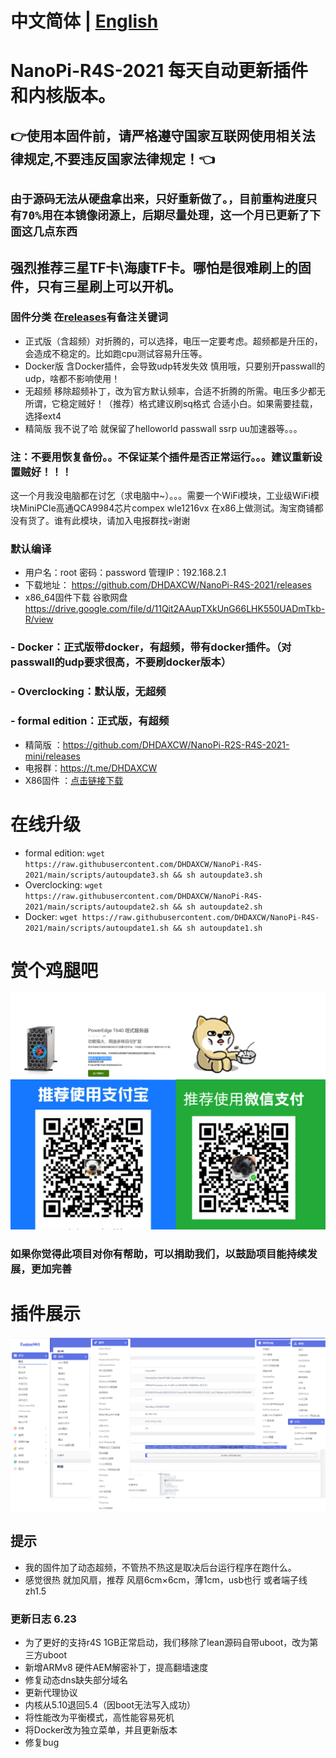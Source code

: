 # 中文简体 | [English](https://github.com/DHDAXCW/NanoPi-R4S-2021/blob/main/EngLish.md)
# NanoPi-R4S-2021 每天自动更新插件和内核版本。
## 👉使用本固件前，请严格遵守国家互联网使用相关法律规定,不要违反国家法律规定！👈
## ``` 由于源码无法从硬盘拿出来，只好重新做了。，目前重构进度只有70%用在本镜像闭源上，后期尽量处理，这一个月已更新了下面这几点东西 ```
## 强烈推荐三星TF卡\海康TF卡。哪怕是很难刷上的固件，只有三星刷上可以开机。
### 固件分类 在[releases](https://github.com/DHDAXCW/NanoPi-R4S-2021/releases)有备注关键词
- 正式版（含超频）对折腾的，可以选择，电压一定要考虑。超频都是升压的，会造成不稳定的。比如跑cpu测试容易升压等。
- Docker版 含Docker插件，会导致udp转发失效 慎用哦，只要别开passwall的udp，啥都不影响使用！
- 无超频 移除超频补丁，改为官方默认频率，合适不折腾的所需。电压多少都无所谓，它稳定贼好！（推荐）格式建议刷sq格式 合适小白。如果需要挂载，选择ext4
- 精简版 我不说了哈  就保留了helloworld passwall ssrp uu加速器等。。。
### 注：不要用恢复备份。。不保证某个插件是否正常运行。。。建议重新设置贼好！！！
这一个月我没电脑都在讨乞（求电脑中~）。。。需要一个WiFi模块，工业级WiFi模块MiniPCIe高通QCA9984芯片compex wle1216vx 在x86上做测试。淘宝商铺都没有货了。谁有此模块，请加入电报群找💀谢谢
### 默认编译  

- 用户名：root 密码：password  管理IP：192.168.2.1
- 下载地址： https://github.com/DHDAXCW/NanoPi-R4S-2021/releases
- x86_64固件下载 谷歌网盘 https://drive.google.com/file/d/11Qit2AAupTXkUnG66LHK550UADmTkb-R/view
### - Docker：正式版带docker，有超频，带有docker插件。（对passwall的udp要求很高，不要刷docker版本）
### - Overclocking：默认版，无超频
### - formal edition：正式版，有超频
- 精简版 ：https://github.com/DHDAXCW/NanoPi-R2S-R4S-2021-mini/releases
- 电报群：https://t.me/DHDAXCW
- X86固件 ：[点击链接下载](https://github.com/DHDAXCW/lede/releases)
# 在线升级
- formal edition: ```wget https://raw.githubusercontent.com/DHDAXCW/NanoPi-R4S-2021/main/scripts/autoupdate3.sh && sh autoupdate3.sh```
- Overclocking: ```wget https://raw.githubusercontent.com/DHDAXCW/NanoPi-R4S-2021/main/scripts/autoupdate2.sh && sh autoupdate2.sh```
- Docker: ```wget https://raw.githubusercontent.com/DHDAXCW/NanoPi-R4S-2021/main/scripts/autoupdate1.sh && sh autoupdate1.sh```
# 赏个鸡腿吧
 ![Alt text](data/2.jpg?raw=true "Title")
### 如果你觉得此项目对你有帮助，可以捐助我们，以鼓励项目能持续发展，更加完善
# 插件展示
 ![Alt text](data/20.jpg?raw=true "Title")
## 提示
 - 我的固件加了动态超频，不管热不热这是取决后台运行程序在跑什么。
 - 感觉很热  就加风扇，推荐 风扇6cm×6cm，薄1cm，usb也行 或者端子线zh1.5

### 更新日志 6.23
- 为了更好的支持r4S 1GB正常启动，我们移除了lean源码自带uboot，改为第三方uboot
- 新增ARMv8 硬件AEM解密补丁，提高翻墙速度
- 修复动态dns缺失部分域名
- 更新代理协议
- 内核从5.10退回5.4（因boot无法写入成功）
- 将性能改为平衡模式，高性能容易死机
- 将Docker改为独立菜单，并且更新版本
- 修复bug

